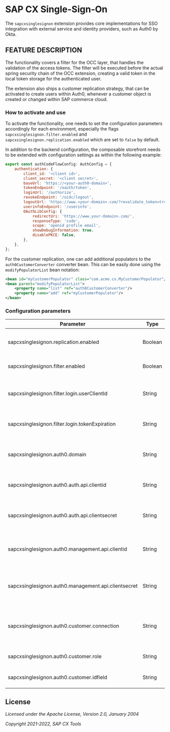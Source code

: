 # SAP CX Single-Sign-On

The `sapcxsinglesignon` extension provides core implementations for SSO integration with external
service and identity providers, such as Auth0 by Okta.

## FEATURE DESCRIPTION

The functionality covers a filter for the OCC layer, that handles the validation of the access tokens.
The filter will be executed before the actual spring security chain of the OCC extension, creating a
valid token in the local token storage for the authenticated user.

The extension also ships a customer replication strategy, that can be activated to create users within
Auth0, whenever a customer object is created or changed within SAP commerce cloud.

### How to activate and use

To activate the functionality, one needs to set the configuration parameters accordingly for each
environment, especially the flags `sapcxsinglesignon.filter.enabled` and `sapcxsinglesignon.replication.enabled`
which are set to `false` by default.

In addition to the backend configuration, the composable storefront needs to be extended with
configuration settings as within the following example:

```javascript
export const authCodeFlowConfig: AuthConfig = {
	authentication: {
		client_id: '<client id>',
		client_secret: '<client secret>',
		baseUrl: 'https://<your-auth0-domain>',
		tokenEndpoint: '/oauth/token',
		loginUrl: '/authorize',
		revokeEndpoint: '/oidc/logout',
		logoutUrl: 'https://www.<your-domain>.com/?revalidate_token=true',
		userinfoEndpoint: '/userinfo',
		OAuthLibConfig: {
			redirectUri: 'https://www.your-domain>.com/',
			responseType: 'code',
			scope: 'openid profile email',
			showDebugInformation: true,
			disablePKCE: false,
		},
	},
};
```

For the customer replication, one can add additional populators to the `auth0CustomerConverter` converter bean.
This can be easily done using the `modifyPopulatorList` bean notation:

```xml
<bean id="myCustomerPopulator" class="com.acme.cx.MyCustomerPopulator"/>
<bean parent="modifyPopulatorList">
    <property name="list" ref="auth0CustomerConverter"/>
    <property name="add" ref="myCustomerPopulator"/>
</bean>
```

### Configuration parameters

| Parameter | Type | Description |
|-----------|------|-------------|
| sapcxsinglesignon.replication.enabled               | Boolean | specifies whether the replication is active or not (default: false) |
| sapcxsinglesignon.filter.enabled                    | Boolean | specifies whether the filter is active or not (default: false) |
| sapcxsinglesignon.filter.login.userClientId         | String  | the SAP Commerce client ID for your single page application (required) |
| sapcxsinglesignon.filter.login.tokenExpiration      | String  | the token expiration period in minutes (default: 600 = 10 hours) |
| sapcxsinglesignon.auth0.domain                      | String  | the registered auth0 domain, eg. dev-1234.eu.auth0.com (required) |
| sapcxsinglesignon.auth0.auth.api.clientid           | String  | the auth0 client ID for your single page application (required) |
| sapcxsinglesignon.auth0.auth.api.clientsecret       | String  | the auth0 client secret for your single page application (required) |
| sapcxsinglesignon.auth0.management.api.clientid     | String  | the auth0 client ID for your machine-to-machine application (required) |
| sapcxsinglesignon.auth0.management.api.clientsecret | String  | the auth0 client secret for your machine-to-machine application (required) |
| sapcxsinglesignon.auth0.customer.connection         | String  | the authentication connection for customers (default: "Username-Password-Authentication") |
| sapcxsinglesignon.auth0.customer.role               | String  | the role to assign to newly created customer accounts |
| sapcxsinglesignon.auth0.customer.idfield            | String  | field name used for user ID mapping (default: email) |

## License

_Licensed under the Apache License, Version 2.0, January 2004_

_Copyright 2021-2022, SAP CX Tools_